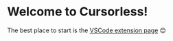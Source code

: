# Welcome to Cursorless!

The best place to start is the [VSCode extension page](https://marketplace.visualstudio.com/items?itemName=pokey.cursorless) 😊
